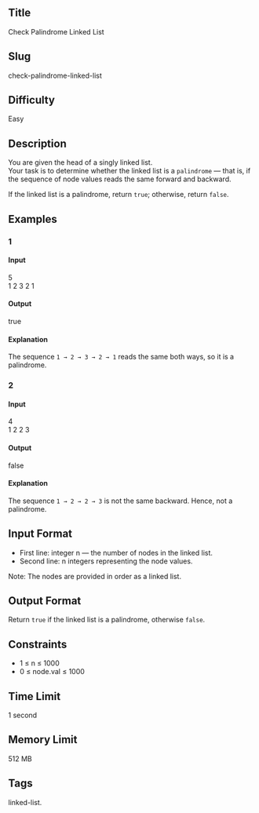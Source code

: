 ## Title  
Check Palindrome Linked List  

## Slug  
check-palindrome-linked-list  

## Difficulty  
Easy  

## Description  

You are given the head of a singly linked list.  
Your task is to determine whether the linked list is a `palindrome` — that is, if the sequence of node values reads the same forward and backward.  

If the linked list is a palindrome, return `true`; otherwise, return `false`.  


## Examples  

### 1  

#### Input  
5  
1 2 3 2 1  

#### Output  
true  

#### Explanation  
The sequence `1 → 2 → 3 → 2 → 1` reads the same both ways, so it is a palindrome.  


### 2  

#### Input  
4  
1 2 2 3  

#### Output  
false  

#### Explanation  
The sequence `1 → 2 → 2 → 3` is not the same backward. Hence, not a palindrome.  


## Input Format  
- First line: integer n — the number of nodes in the linked list.  
- Second line: n integers representing the node values.  

Note: The nodes are provided in order as a linked list.  


## Output Format  
Return `true` if the linked list is a palindrome, otherwise `false`.  


## Constraints  
- 1 ≤ n ≤ 1000  
- 0 ≤ node.val ≤ 1000  


## Time Limit  
1 second  

## Memory Limit  
512 MB  


## Tags  
linked-list.  
